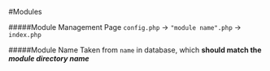 #Modules

#####Module Management Page
`config.php` -> `"module name".php` -> `index.php`

#####Module Name
Taken from `name` in database, which **should match the *module directory name***